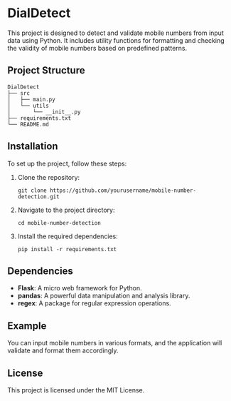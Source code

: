 # DialDetect
 
This project is designed to detect and validate mobile numbers from input data using Python. It includes utility functions for formatting and checking the validity of mobile numbers based on predefined patterns.
 
## Project Structure 

```
DialDetect
├── src 
│   ├── main.py
│   └── utils
│       └── __init__.py
├── requirements.txt
└── README.md
```

## Installation

To set up the project, follow these steps:

1. Clone the repository:
   ```
   git clone https://github.com/yourusername/mobile-number-detection.git
   ```

2. Navigate to the project directory:
   ```
   cd mobile-number-detection
   ```

3. Install the required dependencies:
   ```
   pip install -r requirements.txt
   ```
## Dependencies

- **Flask**: A micro web framework for Python.
- **pandas**: A powerful data manipulation and analysis library.
- **regex**: A package for regular expression operations.


## Example

You can input mobile numbers in various formats, and the application will validate and format them accordingly.  



## License

This project is licensed under the MIT License.
